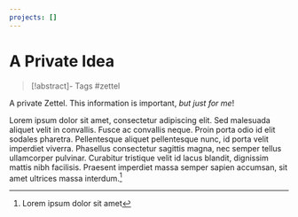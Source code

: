 ```yaml
---
projects: []
---
```


# A Private Idea

> [!abstract]- Tags
> #zettel


A private Zettel. This information is important, *but just for me*!

Lorem ipsum dolor sit amet, consectetur adipiscing elit. Sed malesuada aliquet velit in convallis. Fusce ac convallis neque. Proin porta odio id elit sodales pharetra. Pellentesque aliquet pellentesque nunc, id porta velit imperdiet viverra. Phasellus consectetur sagittis magna, nec semper tellus ullamcorper pulvinar. Curabitur tristique velit id lacus blandit, dignissim mattis nibh facilisis. Praesent imperdiet massa semper sapien accumsan, sit amet ultrices massa interdum.[^1]

[^1]: Lorem ipsum dolor sit amet

